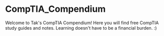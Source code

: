 # CompTIA_Compendium
Welcome to Tak's CompTIA Compendium! Here you will find free CompTIA study guides and notes. Learning doesn't have to be a financial burden. :)
